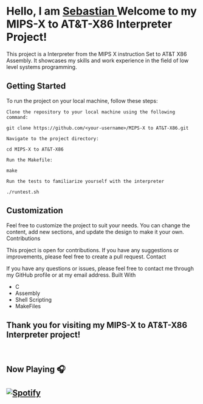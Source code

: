 # Hello, I am <a href="https://nolimitcoder.github.io/portfolio/" target="_blank">Sebastian </a>Welcome to my MIPS-X to AT&T-X86 Interpreter Project!


This project is a Interpreter from the MIPS X instruction Set to AT&T X86 Assembly. It showcases my skills and work experience in the field of low level systems programming.

## Getting Started

To run the project on your local machine, follow these steps:

    Clone the repository to your local machine using the following command:

`git clone https://github.com/<your-username>/MIPS-X to AT&T-X86.git`

    Navigate to the project directory:

`cd MIPS-X to AT&T-X86`

    Run the Makefile:

`make`

    Run the tests to familiarize yourself with the interpreter

`./runtest.sh`

## Customization

Feel free to customize the project to suit your needs. You can change the content, add new sections, and update the design to make it your own.
Contributions

This project is open for contributions. If you have any suggestions or improvements, please feel free to create a pull request.
Contact

If you have any questions or issues, please feel free to contact me through my GitHub profile or at my email address.
Built With

- C
- Assembly
- Shell Scripting
- MakeFiles


## Thank you for visiting my MIPS-X to AT&T-X86 Interpreter project!
<br/>


## Now Playing 🎧

[![Spotify](https://github-readme-remake.vercel.app/api/spotify)](https://open.spotify.com/user/31igo7mxw4wbobzkz46zaldod2vm)
<br/>
---

